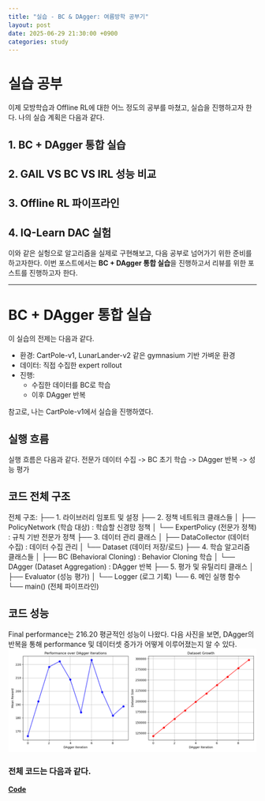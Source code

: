 ```yaml
---
title: "실습 - BC & DAgger: 여름방학 공부기"
layout: post
date: 2025-06-29 21:30:00 +0900
categories: study
---
```


# 실습 공부
이제 모방학습과 Offline RL에 대한 어느 정도의 공부를 마쳤고, 실습을 진행하고자 한다.
나의 실습 계획은 다음과 같다.

## 1. BC + DAgger 통합 실습
## 2. GAIL VS BC VS IRL 성능 비교
## 3. Offline RL 파이프라인
## 4. IQ-Learn DAC 실험

이와 같은 실헝으로 알고리즘을 실제로 구현해보고, 다음 공부로 넘어가기 위한 준비를 하고자한다.
이번 포스트에서는 **BC + DAgger 통합 실습**을 진행하고서 리뷰를 위한 포스트를 진행하고자 한다.

-----

# BC + DAgger 통합 실습
이 실습의 전제는 다음과 같다.
* 환경: CartPole-v1, LunarLander-v2 같은 gymnasium 기반 가벼운 환경
* 데이터: 직접 수집한 expert rollout
* 진행:
    * 수집한 데이터를 BC로 학습
    * 이후 DAgger 반복 
    
참고로, 나는 CartPole-v1에서 실습을 진행하였다.

## 실행 흐름
실행 흐름은 다음과 같다.
전문가 데이터 수집 -> BC 초기 학습 -> DAgger 반복 -> 성능 평가

## 코드 전체 구조
전체 구조:
├── 1. 라이브러리 임포트 및 설정
├── 2. 정책 네트워크 클래스들
│   ├── PolicyNetwork (학습 대상) : 학습할 신경망 정책
│   └── ExpertPolicy (전문가 정책) : 규칙 기반 전문가 정책
├── 3. 데이터 관리 클래스
│   ├── DataCollector (데이터 수집) : 데이터 수집 관리
│   └── Dataset (데이터 저장/로드)
├── 4. 학습 알고리즘 클래스들
│   ├── BC (Behavioral Cloning) : Behavior Cloning 학습
│   └── DAgger (Dataset Aggregation) : DAgger 반복
├── 5. 평가 및 유틸리티 클래스
│   ├── Evaluator (성능 평가)
│   └── Logger (로그 기록)
└── 6. 메인 실행 함수
    └── main() (전체 파이프라인)

## 코드 성능
Final performance는 216.20 평균적인 성능이 나왔다.
다음 사진을 보면, DAgger의 반복을 통해 performance 및 데이터셋 증가가 어떻게 이루어졌는지 알 수 있다.
![DAgger_prac](/assets/images/2025-06-29/DAgger_prac.png)

### 전체 코드는 다음과 같다.
**[Code](https://github.com/soonawg/offline_rl_sample/blob/main/%EC%8B%A4%EC%8A%B5/bc_dagger.py)**